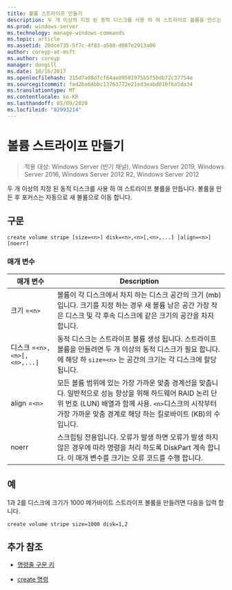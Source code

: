 ```yaml
---
title: 볼륨 스트라이프 만들기
description: 두 개 이상의 지정 된 동적 디스크를 사용 하 여 스트라이프 볼륨을 만드는 볼륨 만들기 명령에 대 한 참조 항목입니다.
ms.prod: windows-server
ms.technology: manage-windows-commands
ms.topic: article
ms.assetid: 20dce735-5f7c-4f83-a580-d087e2913a00
author: coreyp-at-msft
ms.author: coreyp
manager: dongill
ms.date: 10/16/2017
ms.openlocfilehash: 315d7a08dfcf64ae09501975b5f5bdb72c37754e
ms.sourcegitcommit: fad2ba64bbc13763772e21ed3eabd010f6a5da34
ms.translationtype: MT
ms.contentlocale: ko-KR
ms.lasthandoff: 05/09/2020
ms.locfileid: "82993214"
---
```

# <a name="create-volume-stripe"></a>볼륨 스트라이프 만들기

> 적용 대상: Windows Server (반기 채널), Windows Server 2019, Windows Server 2016, Windows Server 2012 R2, Windows Server 2012

두 개 이상의 지정 된 동적 디스크를 사용 하 여 스트라이프 볼륨을 만듭니다. 볼륨을 만든 후 포커스는 자동으로 새 볼륨으로 이동 합니다.

## <a name="syntax"></a>구문

```
create volume stripe [size=<n>] disk=<n>,<n>[,<n>,...] [align=<n>] [noerr]
```

### <a name="parameters"></a>매개 변수

| 매개 변수 | Description |
| --------- |  -----------|
| 크기 =`<n>` | 볼륨이 각 디스크에서 차지 하는 디스크 공간의 크기 (mb)입니다. 크기를 지정 하는 경우 새 볼륨 남은 공간 가장 작은 디스크 및 각 후속 디스크에 같은 크기의 공간을 차지 합니다. |
| 디스크 =`<n>,<n>[,<n>,...]` | 동적 디스크는 스트라이프 볼륨 생성 됩니다. 스트라이프 볼륨을 만들려면 두 개 이상의 동적 디스크가 필요 합니다. 에 해당 하 `size=<n>` 는 공간의 크기는 각 디스크에 할당 됩니다. |
| align =`<n>` | 모든 볼륨 범위에 있는 가장 가까운 맞춤 경계선을 맞춥니다. 일반적으로 성능 향상을 위해 하드웨어 RAID 논리 단위 번호 (LUN) 배열과 함께 사용. `<n>`디스크의 시작부터 가장 가까운 맞춤 경계로 해당 하는 킬로바이트 (KB)의 수입니다. |
| noerr | 스크립팅 전용입니다. 오류가 발생 하면 오류가 발생 하지 않은 경우에 따라 명령을 처리 하도록 DiskPart 계속 합니다. 이 매개 변수를 크기는 오류 코드를 수행 합니다. |

## <a name="examples"></a>예

1과 2를 디스크에 크기가 1000 메가바이트 스트라이프 볼륨을 만들려면 다음을 입력 합니다.

```
create volume stripe size=1000 disk=1,2
```

## <a name="additional-references"></a>추가 참조

- [명령줄 구문 키](command-line-syntax-key.md)

- [create 명령](create.md)
